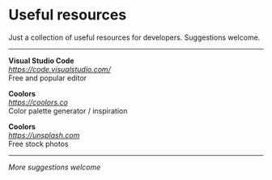 # Useful resources
Just a collection of useful resources for developers. Suggestions welcome.

***************************************

**Visual Studio Code**  
*https://code.visualstudio.com/*  
Free and popular editor

**Coolors**  
*https://coolors.co*  
Color palette generator / inspiration

**Coolors**  
*https://unsplash.com*  
Free stock photos

***************************************
*More suggestions welcome*
